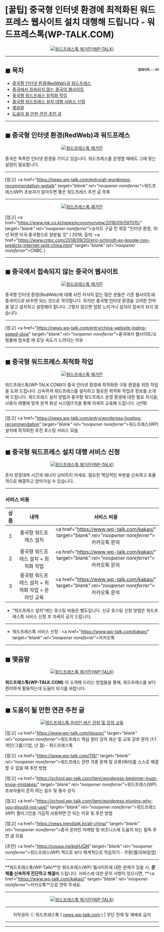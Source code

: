 # [꿀팁] 중국형 인터넷 환경에 최적화된 워드프레스 웹사이트 설치 대행해 드립니다 - 워드프레스톡(WP-TALK.COM)

<center><a href="https://www.wp-talk.com/kakao/" target="_blank" rel="noopener noreferrer"_><img src="https://hellotblog.files.wordpress.com/2019/04/wptalk-china-install-01-300x300.png" style="max-width:100%;" alt="워드프레스톡 매거진(WP-TALK)"></a></center>

<!-- <a name="index"></a> -->
***
## ◼︎ 목차 <span style="font-size:0.5em; float:right; padding:0.5em 0 0;"><i class="fas fa-clock"></i> 업데이트 : <span class="post-year"></span>-<span class="post-month-digits"></span>-01</span>

- [중국형 인터넷 환경(RedWeb)과 워드프레스](#index-00)
- [중국에서 접속되지 않는 중국어 웹사이트](#index-01)
- [중국형 워드프레스 최적화 작업](#index-02)
- [중국형 워드프레스 설치 대행 서비스 신청](#index-03)
- [맺음말](#index-epilogue)
- [도움이 될 만한 연관 추천 글](#recommendation)

<!-- <a name="index-00"></a> -->
***
## ◼︎ 중국형 인터넷 환경(RedWeb)과 워드프레스

<center><a href="https://www.wp-talk.com/kakao/" target="_blank" rel="noopener noreferrer"_><img src="https://hellotblog.files.wordpress.com/2019/04/china-web-cover-01-800.png" style="max-width:100%;" alt="워드프레스톡 매거진"></a></center>

중국은 독특한 인터넷 환경을 가지고 있습니다.
워드프레스를 운영할 때에도 그에 맞는 설정이 필요합니다.

***
[참고] <a href="https://news.wp-talk.com/entry/all-wordpress-recommendation-wptalk" target="_blank" rel="noopener noreferrer"_>워드프레스(WP) 초보자가 알아두면 좋은 워드프레스 추천 글 목록</a>

***
<center><a href="https://www.redweb.kr/kakao/" target="_blank" rel="noopener noreferrer"_><img src="https://hellotblog.files.wordpress.com/2019/04/internet-users-stats-2019-top20.png" style="max-width:100%;" alt="워드프레스톡 매거진"></a></center>

[참고] <a href="https://www.mk.co.kr/news/economy/view/2018/09/597015/" target="_blank" rel="noopener noreferrer"_>슈미트 구글 전 회장 "인터넷 환경, 10년 뒤엔 미국·중국형으로 양분될 것"</a> ( 2018, 출처: <a href="https://www.cnbc.com/2018/09/20/eric-schmidt-ex-google-ceo-predicts-internet-split-china.html" target="_blank" rel="noopener noreferrer"_>CNBC</a> )

<!-- <a name="index-01"></a> -->
***
## ◼︎ 중국에서 접속되지 않는 중국어 웹사이트

<center><a href="https://www.wp-talk.com/kakao/" target="_blank" rel="noopener noreferrer"_><img src="https://hellotblog.files.wordpress.com/2018/10/china-startchina-online-02-800x425.png" style="max-width:100%;" alt="워드프레스톡 매거진"></a></center>

중국형 인터넷 환경(RedWeb)에 대해 사전 지식이 없는 많은 분들은 기존 웹사이트에 중국어으로 바꾸면 되는 것으로 착각합니다.
하지만 중국형 인터넷 환경을 고려한 전략을 알고 설치하고 설정해야 합니다.
그렇지 않으면 엄청 느리거나 심지어 접속이 되지 않습니다.

***
[참고] <a href="https://news.wp-talk.com/entry/china-website-loding-speed-slow" target="_blank" rel="noopener noreferrer"_>중국에서 웹사이트/쇼핑몰에 접속할 때 로딩 속도가 느려지는 이유</a>

<!-- <a name="index-02"></a> -->
***
## ◼︎ 중국형 워드프레스 최적화 작업

<center><a href="https://www.wp-talk.com/kakao/" target="_blank" rel="noopener noreferrer"_><img src="https://hellotblog.files.wordpress.com/2018/10/coding-example-01-800x400.png" style="max-width:100%;" alt="워드프레스톡 매거진"></a></center>

워드프레스톡(WP-TALK.COM)이 중국 인터넷 환경에 최적화한 구동 환경을 위한 작업을 도와 드립니다.
신속하게 워드프레스를 설치하고 필요한 최적화 작업과 정보를 소개해 드립니다.
워드프레스 설치 방법과 중국형 워드프레스 운영 환경에 대한 필요 지식을, 사용자 레벨에 맞게 원격 화상 시스템(1:1)을 통해 자세히 교육해 드립니다. (선택)

***
[참고] <a href="https://news.wp-talk.com/entry/wordpress-hosting-recommendation" target="_blank" rel="noopener noreferrer"_>워드프레스(WP) 설치에 최적화된 추천 호스팅 서비스 모음</a>

<!-- <a name="index-03"></a> -->
***
## ◼︎ 중국형 워드프레스 설치 대행 서비스 신청

<center><a href="https://www.wp-talk.com/kakao/" target="_blank" rel="noopener noreferrer"_><img src="https://hellotblog.files.wordpress.com/2019/03/kmong-logo-girl-round-02-120x120.png" style="max-width:100%;" alt="워드프레스톡 매거진(WP-TALK)"></a></center>

혼자 끙끙대며 시간과 에너지 낭비하지 마세요.
필요한 핵심적인 부분을 신속하고 효율적으로 해결하고 얻어가실 수 있습니다.

***
### 서비스 비용

|상품|내역|서비스 비용|
|:-:|:-:|:-:|
|1|중국형 워드프레스 설치|<a href="https://www.wp-talk.com/kakao/" target="_blank" rel="noopener noreferrer"_>카카오톡 문의</a>|
|2|중국형 워드프레스 설치 + 최적화 작업|<a href="https://www.wp-talk.com/kakao/" target="_blank" rel="noopener noreferrer"_>카카오톡 문의</a>|
|3|중국형 워드프레스 설치 + 최적화 작업 + 온라인 교육|<a href="https://www.wp-talk.com/kakao/" target="_blank" rel="noopener noreferrer"_>카카오톡 문의</a>|

- "워드프레스 설치"에는 호스팅 비용은 별도입니다. 신규 호스팅 신청 방법은 워드프레스톡 서비스 신청 후 자세히 공지 드립니다.

***
- 워드프레스톡 서비스 신청 : <a href="https://www.wp-talk.com/kakao/" target="_blank" rel="noopener noreferrer"_>카카오톡</a>

<!-- <a name="index-epilogue"></a> -->
***
## ◼︎ 맺음말

<center><a href="https://www.wp-talk.com/kakao/" target="_blank" rel="noopener noreferrer"_><img src="https://hellotblog.files.wordpress.com/2019/03/wptalk-logo-120x120.png" style="max-width:100%;" alt="워드프레스톡 매거진(WP-TALK)"></a></center>

**워드프레스톡(WP-TALK.COM)** 이 소개해 드리는 방법들을 통해, 워드프레스를 보다 편리하게 활용하는데 도움이 되기를 바랍니다.

<!-- <a name="recommendation"></a> -->
***
## ◼︎ 도움이 될 만한 연관 추천 글

<center><a href="https://www.wp-talk.com/lesson/" target="_blank" rel="noopener noreferrer"_><img src="https://hellotblog.files.wordpress.com/2019/01/wptalk-com-cover-01.png" style="max-width:100%;" alt="워드프레스톡 온라인 레슨 강좌 및 강의 교육"></a></center>

[참고] <a href="https://www.wp-talk.com/lesson/" target="_blank" rel="noopener noreferrer"_>워드프레스 핵심 원리 강의 레슨 및 교육 강좌 문의 (1:1개인/그룹/기업, <span class="post-year"></span>년 <span class="post-month"></span>월) - 워드프레스톡</a>

[참고] <a href="https://www.wp-talk.com/119/" target="_blank" rel="noopener noreferrer"_>워드프레스 관련 각종 문제 및 오류(에러)를 스스로 해결할 수 없을 때 추천 방법</a>

[참고] <a href="https://school.wp-talk.com/item/wordpress-beginner-must-know-mistakes/" target="_blank" rel="noopener noreferrer"_>워드프레스(WP) 초보자들이 흔히 하는 실수 및 필수 상식</a>

[참고] <a href="https://school.wp-talk.com/item/wordpress-plugins-why-you-should-not-use/" target="_blank" rel="noopener noreferrer"_>워드프레스(WP) 플러그인을 가급적 사용하면 안 되는 이유 및 추천 방법</a>

[참고] <a href="https://news.trendtalk.kr/all-china/" target="_blank" rel="noopener noreferrer"_>중국 온라인 마케팅 및 비즈니스에 도움이 되는 필독 추천 글 모음</a>

[추천] <a href="https://coupa.ng/bgHJQN" target="_blank" rel="noopener noreferrer"_>워드프레스(WP) 책으로 보다 체계적으로 학습하기 - 쿠팡(웹/모바일앱)</a>

***
**워드프레스톡(WP-Talk)**은 워드프레스(WP) 웹사이트에 대한 문제가 있을 시, **문제를 신속하게 진단하고 해결**해 드립니다. 서비스에 대한 문의 사항이 있으시면, **<a href="https://www.wp-talk.com/kakao/" target="_blank" rel="noopener noreferrer"_>카카오톡</a>**으로 연락 주세요.

***
<center><a href="https://www.wp-talk.com/kakao/" target="_blank" rel="noopener noreferrer"_><img src="https://hellotblog.files.wordpress.com/2019/03/wptalk-logo-120x120.png" style="max-width:100%;" alt="워드프레스톡 매거진(WP-TALK)"></a></center>

***
<center>저작권자 ⓒ 워드프레스톡 ( <a href="https://www.wp-talk.com/kakao/" target="_blank" rel="noopener noreferrer"_>news.wp-talk.com</a> ) | 무단 전재 및 재배포 금지</center>

***
<script type="text/javascript">
  var postdate = new Date();
  var post_y = document.getElementsByClassName("post-year");
  var post_m = document.getElementsByClassName("post-month");
  var post_mm = document.getElementsByClassName("post-month-digits");
  var i;
  for (i = 0; i < post_y.length; i++) {
    post_y[i].innerHTML = postdate.getFullYear();
  }
  for (i = 0; i < post_m.length; i++) {
    post_m[i].innerHTML = postdate.getMonth() + 1;
  }
  for (i = 0; i < post_mm.length; i++) {
    post_mm[i].innerHTML = ("0" + (postdate.getMonth() + 1)).slice(-2);
  }
</script>

***
